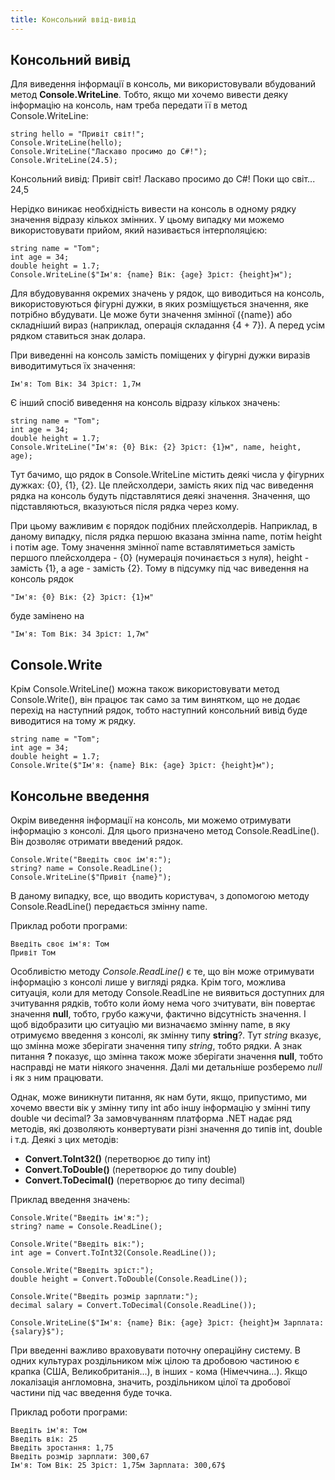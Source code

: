 ```yaml
---
title: Консольний ввід-вивід
---
```


## Консольний вивід
Для виведення інформації в консоль, ми використовували вбудований метод **Console.WriteLine**. Тобто, якщо ми хочемо вивести деяку інформацію на консоль, нам треба передати її в метод Console.WriteLine:

	string hello = "Привіт світ!";
	Console.WriteLine(hello);
	Console.WriteLine("Ласкаво просимо до C#!");
	Console.WriteLine(24.5);

Консольний вивід:
	Привіт світ!
	Ласкаво просимо до C#!
	Поки що світ...
	24,5

Нерідко виникає необхідність вивести на консоль в одному рядку значення відразу кількох змінних. У цьому випадку ми можемо використовувати прийом, який називається інтерполяцією:

	string name = "Tom";
	int age = 34;
	double height = 1.7;
	Console.WriteLine($"Ім'я: {name} Вік: {age} Зріст: {height}м");

Для вбудовування окремих значень у рядок, що виводиться на консоль, використовуються фігурні дужки, в яких розміщується значення, яке потрібно вбудувати. Це може бути значення змінної ({name}) або складніший вираз (наприклад, операція складання {4 + 7}). А перед усім рядком ставиться знак долара.

При виведенні на консоль замість поміщених у фігурні дужки виразів виводитимуться їх значення:

	Ім'я: Tom Вік: 34 Зріст: 1,7м

Є інший спосіб виведення на консоль відразу кількох значень:

	string name = "Tom";
	int age = 34;
	double height = 1.7;
	Console.WriteLine("Ім'я: {0} Вік: {2} Зріст: {1}м", name, height, age);

Тут бачимо, що рядок в Console.WriteLine містить деякі числа у фігурних дужках: {0}, {1}, {2}. Це плейсхолдери, замість яких під час виведення рядка на консоль будуть підставлятися деякі значення. Значення, що підставляються, вказуються після рядка через кому.

При цьому важливим є порядок подібних плейсхолдерів. Наприклад, в даному випадку, після рядка першою вказана змінна name, потім height і потім age. Тому значення змінної name вставлятиметься замість першого плейсхолдера - {0} (нумерація починається з нуля), height - замість {1}, а age - замість {2}. Тому в підсумку під час виведення на консоль рядок

	"Ім'я: {0} Вік: {2} Зріст: {1}м"

буде замінено на

	"Ім'я: Tom Вік: 34 Зріст: 1,7м"

## Console.Write
Крім Console.WriteLine() можна також використовувати метод Console.Write(), він працює так само за тим винятком, що не додає перехід на наступний рядок, тобто наступний консольний вивід буде виводитися на тому ж рядку.

	string name = "Tom";
	int age = 34;
	double height = 1.7;
	Console.Write($"Ім'я: {name} Вік: {age} Зріст: {height}м");

## Консольне введення
Окрім виведення інформації на консоль, ми можемо отримувати інформацію з консолі. Для цього призначено метод Console.ReadLine(). Він дозволяє отримати введений рядок.

	Console.Write("Введіть своє ім'я:");
	string? name = Console.ReadLine();
	Console.WriteLine($"Привіт {name}");

В даному випадку, все, що вводить користувач, з допомогою методу Console.ReadLine() передається змінну name.

Приклад роботи програми:

	Введіть своє ім'я: Том
	Привіт Том

Особливістю методу *Console.ReadLine()* є те, що він може отримувати інформацію з консолі лише у вигляді рядка. Крім того, можлива ситуація, коли для методу Console.ReadLine не виявиться доступних для зчитування рядків, тобто коли йому нема чого зчитувати, він повертає значення **null**, тобто, грубо кажучи, фактично відсутність значення. І щоб відобразити цю ситуацію ми визначаємо змінну name, в яку отримуємо введення з консолі, як змінну типу **string**?. Тут *string* вказує, що змінна може зберігати значення типу *string*, тобто рядки. А знак питання **?** показує, що змінна також може зберігати значення **null**, тобто насправді не мати ніякого значення. Далі ми детальніше розберемо *null* і як з ним працювати.

Однак, може виникнути питання, як нам бути, якщо, припустимо, ми хочемо ввести вік у змінну типу int або іншу інформацію у змінні типу double чи decimal? За замовчуванням платформа .NET надає ряд методів, які дозволяють конвертувати різні значення до типів int, double і т.д. Деякі з цих методів:

- **Convert.ToInt32()** (перетворює до типу int)
- **Convert.ToDouble()** (перетворює до типу double)
- **Convert.ToDecimal()** (перетворює до типу decimal)

Приклад введення значень:

	Console.Write("Введіть ім'я:");
	string? name = Console.ReadLine();
	 
	Console.Write("Введіть вік:");
	int age = Convert.ToInt32(Console.ReadLine());
	 
	Console.Write("Введіть зріст:");
	double height = Convert.ToDouble(Console.ReadLine());
	 
	Console.Write("Введіть розмір зарплати:");
	decimal salary = Convert.ToDecimal(Console.ReadLine());
	 
	Console.WriteLine($"Ім'я: {name} Вік: {age} Зріст: {height}м Зарплата: {salary}$");

При введенні важливо враховувати поточну операційну систему. В одних культурах роздільником між цілою та дробовою частиною є крапка (США, Великобританія...), в інших - кома (Німеччина...). Якщо локалізація англомовна, значить, роздільником цілої та дробової частини під час введення буде точка.

Приклад роботи програми:

	Введіть ім'я: Том
	Введіть вік: 25
	Введіть зростання: 1,75
	Введіть розмір зарплати: 300,67
	Ім'я: Том Вік: 25 Зріст: 1,75м Зарплата: 300,67$